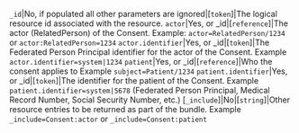  `_id`|No, if populated all other parameters are ignored|[`token`]|The logical resource id associated with the resource.
 `actor`|Yes, or _id|[`reference`]|The actor (RelatedPerson) of the Consent. Example: `actor=RelatedPerson/1234` or `actor:RelatedPerson=1234`
 `actor.identifier`|Yes, or _id|[`token`]|The Federated Person Principal identifier for the actor of the Consent. Example `actor.identifier=system|1234`
 `patient`|Yes, or _id|[`reference`]|Who the consent applies to Example `subject=Patient/1234`
 `patient.identifier`|Yes, or _id|[`token`]|The identifier for the patient of the Consent. Example `patient.identifier=system|5678` (Federated Person Principal, Medical Record Number, Social Security Number, etc.)
  [`_include`]|No|[`string`]|Other resource entries to be returned as part of the bundle. Example `_include=Consent:actor` or `_include=Consent:patient`
